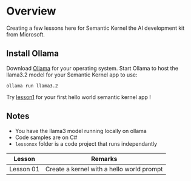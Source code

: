 # Overview

Creating a few lessons here for Semantic Kernel the AI development kit from Microsoft.

## Install Ollama

Download [Ollama](https://ollama.com/) for your operating system. Start Ollama to host the llama3.2 model for your Semantic Kernel app to use:

```
ollama run llama3.2
```

Try [lesson1](./lesson01/readme.md) for your first hello world semantic kernel app !


## Notes
- You have the llama3 model running locally on ollama
- Code samples are on C#
- `lessonxx` folder is a code project that runs independantly


|Lesson | Remarks |
|-|-|
| Lesson 01 | Create a kernel with a hello world prompt|

